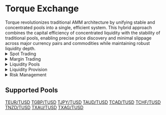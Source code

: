 # Torque Exchange

<div class="intro-description">
Torque revolutionizes traditional AMM architecture by unifying stable and concentrated pools into a single, efficient system. This hybrid approach combines the capital efficiency of concentrated liquidity with the stability of traditional pools, enabling precise price discovery and minimal slippage across major currency pairs and commodities while maintaining robust liquidity depth.
</div>

<div class="faq-container">

<details>
<summary>Spot Trading</summary>
<div>
Torque enables spot trading with superior execution as compared to traditional AMMs. The hybrid stable/concentrated architecture provides deeper liquidity at current market prices while maintaining broad price range coverage. Real-time oracle integration ensures accurate pricing, while Torque eliminates the fragmentation issues common in traditional multi-pool AMMs.
</div>
</details>

<details>
<summary>Margin Trading</summary>
<div>
TorqueFX leverages the unified pool architecture to provide advanced margin trading with up to 500x leverage on major forex pairs and commodities. The system utilizes the concentrated liquidity pools for precise position entry and exit, while stable pools provide the underlying liquidity depth for large leveraged positions. Real-time position monitoring integrates with the unified pool system to ensure optimal liquidation execution, while cross-margin functionality allows efficient capital utilization across multiple positions within the same unified liquidity framework.
</div>
</details>

<details>
<summary>Liquidity Pools</summary>
<div>
Torque's unified pool architecture combines stable and concentrated liquidity mechanisms to optimize capital efficiency and trading performance. Stable pools provide broad price range coverage with consistent liquidity depth, while concentrated pools enable precise liquidity positioning around current market prices for maximum capital efficiency. This dual approach ensures minimal slippage across all market conditions, with dynamic fee structures that adjust based on volatility and trading volume to incentivize optimal liquidity provision.
</div>
</details>

<details>
<summary>Liquidity Provision</summary>
<div>
Liquidity providers can participate in both stable and concentrated pool strategies within Torque. Stable pool provision offers consistent fee generation across wide price ranges, while concentrated liquidity allows for higher fee yields by focusing capital around active trading ranges. LPs earn trading fees and additional rewards for staking LP receipt tokens, with flexible position management including partial withdrawals and position adjustments without full pool exit.
</div>
</details>

<details>
<summary>Risk Management</summary>
<div class="faq-reward">
Take-profit and stop-loss protection with position monitoring to protect trader positions against market volatility. Cross-margin included for margin utilization across multiple positions with shared portfolio margin for optimal capital efficiency.
</div>
</details>

</div>

## Supported Pools

<div class="currency-grid">
  <a href="https://torque.fi/pools?expanded=teur%2Ftusd" class="currency-item">TEUR/TUSD</a>
  <a href="https://torque.fi/pools?expanded=tgbp%2Ftusd" class="currency-item">TGBP/TUSD</a>
  <a href="https://torque.fi/pools?expanded=tjpy%2Ftusd" class="currency-item">TJPY/TUSD</a>
  <a href="https://torque.fi/pools?expanded=taud%2Ftusd" class="currency-item">TAUD/TUSD</a>
  <a href="https://torque.fi/pools?expanded=tcad%2Ftusd" class="currency-item">TCAD/TUSD</a>
  <a href="https://torque.fi/pools?expanded=tchf%2Ftusd" class="currency-item">TCHF/TUSD</a>
  <a href="https://torque.fi/pools?expanded=tnzd%2Ftusd" class="currency-item">TNZD/TUSD</a>
  <a href="https://torque.fi/pools?expanded=txau%2Ftusd" class="currency-item">TXAU/TUSD</a>
  <a href="https://torque.fi/pools?expanded=txag%2Ftusd" class="currency-item">TXAG/TUSD</a>
</div>